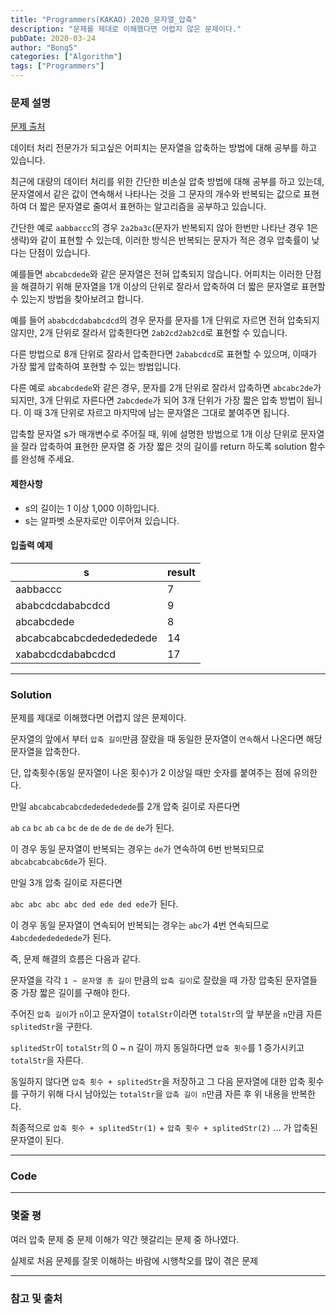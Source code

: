 ```yaml
---
title: "Programmers(KAKAO) 2020_문자열_압축"
description: "문제를 제대로 이해했다면 어렵지 않은 문제이다."
pubDate: 2020-03-24
author: "Bong5"
categories: ["Algorithm"]
tags: ["Programmers"]
---
```



### 문제 설명

[문제 출처](https://programmers.co.kr/learn/courses/30/lessons/60057)

데이터 처리 전문가가 되고싶은 어피치는 문자열을 압축하는 방법에 대해 공부를 하고 있습니다.

최근에 대량의 데이터 처리를 위한 간단한 비손실 압축 방법에 대해 공부를 하고 있는데, 문자열에서 같은 값이 연속해서 나타나는 것을 그 문자의 개수와 반복되는 값으로 표현하여 더 짧은 문자열로 줄여서 표현하는 알고리즘을 공부하고 있습니다.

간단한 예로 `aabbaccc`의 경우 `2a2ba3c`(문자가 반복되지 않아 한번만 나타난 경우 1은 생략)와 같이 표현할 수 있는데, 이러한 방식은 반복되는 문자가 적은 경우 압축률이 낮다는 단점이 있습니다.

예를들면 `abcabcdede`와 같은 문자열은 전혀 압축되지 않습니다. 어피치는 이러한 단점을 해결하기 위해 문자열을 1개 이상의 단위로 잘라서 압축하여 더 짧은 문자열로 표현할 수 있는지 방법을 찾아보려고 합니다.

예를 들어 `ababcdcdababcdcd`의 경우 문자를 문자를 1개 단위로 자르면 전혀 압축되지 않지만, 2개 단위로 잘라서 압축한다면 `2ab2cd2ab2cd`로 표현할 수 있습니다.

다른 방법으로 8개 단위로 잘라서 압축한다면 `2ababcdcd`로 표현할 수 있으며, 이때가 가장 짧게 압축하여 포현할 수 있는 방법입니다.

다른 예로 `abcabcdede`와 같은 경우, 문자를 2개 단위로 잘라서 압축하면 `abcabc2de`가 되지만, 3개 단위로 자른다면 `2abcdede`가 되어 3개 단위가 가장 짧은 압축 방법이 됩니다. 이 때 3개 단위로 자르고 마지막에 남는 문자열은 그대로 붙여주면 됩니다.

압축할 문자열 s가 매개변수로 주어질 때, 위에 설명한 방법으로 1개 이상 단위로 문자열을 잘라 압축하여 표현한 문자열 중 가장 짧은 것의 길이를 return 하도록 solution 함수를 완성해 주세요.

#### 제한사항

- s의 길이는 1 이상 1,000 이하입니다.
- s는 알파벳 소문자로만 이루어져 있습니다.

#### 입출력 예제

| s | result |
|---|---|
| aabbaccc | 7 |
| ababcdcdababcdcd | 9 |
| abcabcdede | 8 |
| abcabcabcabcdededededede | 14 |
| xababcdcdababcdcd | 17 |

---

### Solution

문제를 제대로 이해했다면 어렵지 않은 문제이다.

문자열의 앞에서 부터 `압축 길이`만큼 잘랐을 때 동일한 문자열이 `연속`해서 나온다면 해당 문자열을 압축한다.

단, 압축횟수(동일 문자열이 나온 횟수)가 2 이상일 때만 숫자를 붙여주는 점에 유의한다.

만일 `abcabcabcabcdededededede`를 2개 압축 길이로 자른다면

`ab` `ca` `bc` `ab` `ca` `bc` `de` `de` `de` `de` `de` `de`가 된다.

이 경우 동일 문자열이 반복되는 경우는 `de`가 연속하여 6번 반복되므로 `abcabcabcabc6de`가 된다.

만일 3개 압축 길이로 자른다면

`abc abc abc abc ded ede ded ede`가 된다.

이 경우 동일 문자열이 연속되어 반복되는 경우는 `abc`가 4번 연속되므로 `4abcdededededede`가 된다.

즉, 문제 해결의 흐름은 다음과 같다.

문자열을 각각 `1 ~ 문자열 총 길이` 만큼의 `압축 길이`로 잘랐을 때 가장 압축된 문자열들 중 가장 짧은 길이를 구해야 한다.

주어진 `압축 길이`가 `n`이고 문자열이 `totalStr`이라면 `totalStr`의 앞 부분을 `n`만큼 자른 `splitedStr`을 구한다.

`splitedStr`이 `totalStr`의 0 ~ n 길이 까지 동일하다면 `압축 횟수`를 1 증가시키고 `totalStr`을 자른다.

동일하지 않다면 `압축 횟수 + splitedStr`을 저장하고 그 다음 문자열에 대한 압축 횟수를 구하기 위해 다시 남아있는 `totalStr`을 `압축 길이 n`만큼 자른 후 위 내용을 반복한다.

최종적으로 `압축 횟수 + splitedStr(1)` + `압축 횟수 + splitedStr(2)` ... 가 압축된 문자열이 된다.


---


### Code

<script src="https://gist.github.com/BongHoLee/77198743649d7a9be184915f36282609.js"></script>


---

### 몇줄 평

여러 압축 문제 중 문제 이해가 약간 헷갈리는 문제 중 하나였다.

실제로 처음 문제를 잘못 이해하는 바람에 시행착오를 많이 겪은 문제

---



### 참고 및 출처
